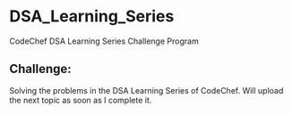 # DSA_Learning_Series
CodeChef DSA Learning Series Challenge Program
## Challenge:
Solving the problems in the DSA Learning Series of CodeChef.
Will upload the next topic as soon as I complete it.
